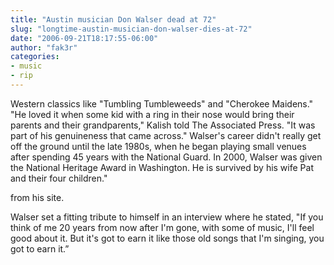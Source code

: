 ```yaml
---
title: "Austin musician Don Walser dead at 72"
slug: "longtime-austin-musician-don-walser-dies-at-72"
date: "2006-09-21T18:17:55-06:00"
author: "fak3r"
categories:
- music
- rip
---
```


 Western classics like "Tumbling Tumbleweeds" and "Cherokee Maidens." "He loved it when some kid with a ring in their nose would bring their parents and their grandparents," Kalish told The Associated Press. "It was part of his genuineness that came across." Walser's career didn't really get off the ground until the late 1980s, when he began playing small venues after spending 45 years with the National Guard. In 2000, Walser was given the National Heritage Award in Washington. He is survived by his wife Pat and their four children."

 from his site.





Walser set a fitting tribute to himself in an interview where he stated, "If you think of me 20 years from now after I'm gone, with some of music, I'll feel good about it. But it's got to earn it like those old songs that I'm singing, you got to earn it.”
